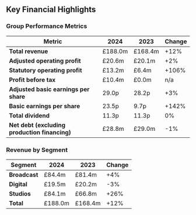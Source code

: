 ## Key Financial Highlights

### Group Performance Metrics

| Metric | 2024 | 2023 | Change |
|--------|------|------|--------|
| **Total revenue** | £188.0m | £168.4m | +12% |
| **Adjusted operating profit** | £20.6m | £20.1m | +2% |
| **Statutory operating profit** | £13.2m | £6.4m | +106% |
| **Profit before tax** | £10.4m | £0.0m | n/a |
| **Adjusted basic earnings per share** | 29.0p | 28.2p | +3% |
| **Basic earnings per share** | 23.5p | 9.7p | +142% |
| **Total dividend** | 11.3p | 11.3p | 0% |
| **Net debt (excluding production financing)** | £28.8m | £29.0m | -1% |

### Revenue by Segment

| Segment | 2024 | 2023 | Change |
|---------|------|------|--------|
| **Broadcast** | £84.4m | £81.4m | +4% |
| **Digital** | £19.5m | £20.2m | -3% |
| **Studios** | £84.1m | £66.8m | +26% |
| **Total** | £188.0m | £168.4m | +12% |